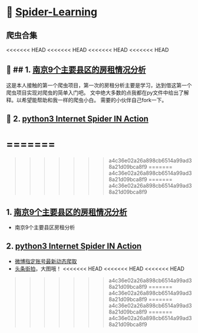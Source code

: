 # :hammer:  [Spider-Learning](https://github.com/geyixin/Spider-Learning)

## 爬虫合集

<<<<<<< HEAD
<<<<<<< HEAD
<<<<<<< HEAD
<<<<<<< HEAD
## :apple: ## 1. [南京9个主要县区的房租情况分析](https://github.com/geyixin/Spider-Learning/tree/master/NJ-lianjia-spider)
这是本人接触的第一个爬虫项目，第一次的房租分析主要是学习，达到借这第一个爬虫项目实现对爬虫的简单入门吧。
文中绝大多数的点我都在py文件中给出了解释。以希望能帮助和我一样的爬虫小白。
需要的小伙伴自己fork一下。

## :green_apple: 2. [python3 Internet Spider IN Action](https://github.com/geyixin/Spider-Learning/tree/master/python3%20Internet%20Spider%20IN%20Action)


=======
=======
>>>>>>> a4c36e02a26a898cb6514a99ad38a21d09bca8f9
=======
>>>>>>> a4c36e02a26a898cb6514a99ad38a21d09bca8f9
=======
>>>>>>> a4c36e02a26a898cb6514a99ad38a21d09bca8f9
## 1. [南京9个主要县区的房租情况分析](https://github.com/geyixin/Spider-Learning/tree/master/NJ-lianjia-spider)
+ 南京9个主要县区房租分析
## 2. [python3 Internet Spider IN Action](https://github.com/geyixin/Spider-Learning/tree/master/python3%20Internet%20Spider%20IN%20Action)
+ [微博指定账号最新动态爬取](https://github.com/geyixin/Spider-Learning/blob/master/python3%20Internet%20Spider%20IN%20Action/code/spider_weibo.py)
+ [头条街拍](https://github.com/geyixin/Spider-Learning/blob/master/python3%20Internet%20Spider%20IN%20Action/code/spider_JinRiTouTiao.py)，大图哦！
<<<<<<< HEAD
<<<<<<< HEAD
<<<<<<< HEAD
>>>>>>> a4c36e02a26a898cb6514a99ad38a21d09bca8f9
=======
>>>>>>> a4c36e02a26a898cb6514a99ad38a21d09bca8f9
=======
>>>>>>> a4c36e02a26a898cb6514a99ad38a21d09bca8f9
=======
>>>>>>> a4c36e02a26a898cb6514a99ad38a21d09bca8f9


